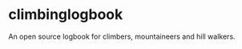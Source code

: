 climbinglogbook
===============

An open source logbook for climbers, mountaineers and hill walkers.
